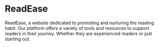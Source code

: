 # ReadEase
ReadEase, a website dedicated to promoting and nurturing the reading habit. Our platform offers a variety of tools and resources to support readers in their journey. Whether they are  experienced readers or just starting out.
